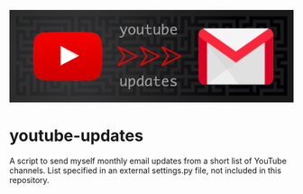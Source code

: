 ![](images/youtube-updates.png)

# youtube-updates

A script to send myself monthly email updates from a short list of YouTube channels. List specified in an external settings.py file, not included in this repository.